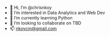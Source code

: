 - 👋 Hi, I’m @chrisnkoy
- 👀 I’m interested in Data Analytics and Web Dev
- 🌱 I’m currently learning Python
- 💞️ I’m looking to collaborate on TBD
- 📫 nkoycm@gmail.com

<!---
chrisnkoy/chrisnkoy is a ✨ special ✨ repository because its `README.md` (this file) appears on your GitHub profile.
You can click the Preview link to take a look at your changes.
--->
